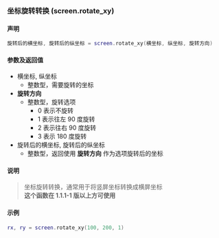 ### 坐标旋转转换 \(**screen\.rotate\_xy**\)


#### 声明
```lua
旋转后的横坐标, 旋转后的纵坐标 = screen.rotate_xy(横坐标, 纵坐标, 旋转方向)
```


#### 参数及返回值
- 横坐标, 纵坐标
    - 整数型，需要旋转的坐标
- **旋转方向**
    - 整数型，旋转选项
        - 0 表示不旋转
        - 1 表示往左 90 度旋转
        - 2 表示往右 90 度旋转
        - 3 表示 180 度旋转
- 旋转后的横坐标, 旋转后的纵坐标
    - 整数型，返回使用 **旋转方向** 作为选项旋转后的坐标


#### 说明
> 坐标旋转转换，通常用于将竖屏坐标转换成横屏坐标  
> **这个函数在 1\.1\.1\-1 版以上方可使用**  


#### 示例  
```lua
rx, ry = screen.rotate_xy(100, 200, 1)
```
